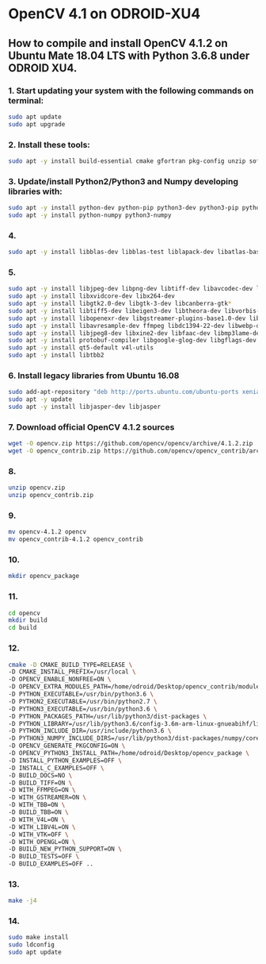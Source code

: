 # OpenCV 4.1 on ODROID-XU4
## How to compile and install OpenCV 4.1.2 on Ubuntu Mate 18.04 LTS with Python 3.6.8 under ODROID XU4.

### 1. Start updating your system with the following commands on terminal:

```bash
sudo apt update
sudo apt upgrade
```

### 2. Install these tools:

```bash
sudo apt -y install build-essential cmake gfortran pkg-config unzip software-properties-common doxygen
```

### 3. Update/install Python2/Python3 and Numpy developing libraries with:

```bash
sudo apt -y install python-dev python-pip python3-dev python3-pip python3-testresources
sudo apt -y install python-numpy python3-numpy
```
  
### 4. 

```bash
sudo apt -y install libblas-dev libblas-test liblapack-dev libatlas-base-dev libopenblas-base libopenblas-dev
```
  
### 5. 

```bash
sudo apt -y install libjpeg-dev libpng-dev libtiff-dev libavcodec-dev libavformat-dev libswscale-dev libv4l-dev
sudo apt -y install libxvidcore-dev libx264-dev
sudo apt -y install libgtk2.0-dev libgtk-3-dev libcanberra-gtk*
sudo apt -y install libtiff5-dev libeigen3-dev libtheora-dev libvorbis-dev sphinx-common libtbb-dev yasm libopencore-amrwb-dev
sudo apt -y install libopenexr-dev libgstreamer-plugins-base1.0-dev libgstreamer1.0-dev libavutil-dev libavfilter-dev
sudo apt -y install libavresample-dev ffmpeg libdc1394-22-dev libwebp-dev
sudo apt -y install libjpeg8-dev libxine2-dev libfaac-dev libmp3lame-dev libopencore-amrnb-dev libprotobuf-dev
sudo apt -y install protobuf-compiler libgoogle-glog-dev libgflags-dev libgphoto2-dev libhdf5-dev
sudo apt -y install qt5-default v4l-utils
sudo apt -y install libtbb2
```
  
### 6. Install legacy libraries from Ubuntu 16.08

```bash
sudo add-apt-repository "deb http://ports.ubuntu.com/ubuntu-ports xenial-security main"
sudo apt -y update
sudo apt -y install libjasper-dev libjasper
```

### 7. Download official OpenCV 4.1.2 sources

```bash
wget -O opencv.zip https://github.com/opencv/opencv/archive/4.1.2.zip
wget -O opencv_contrib.zip https://github.com/opencv/opencv_contrib/archive/4.1.2.zip
```

### 8. 
```bash
unzip opencv.zip
unzip opencv_contrib.zip
```

### 9. 
```bash
mv opencv-4.1.2 opencv
mv opencv_contrib-4.1.2 opencv_contrib
```

### 10.
```bash
mkdir opencv_package
```

### 11. 
```bash
cd opencv
mkdir build
cd build
```

### 12.
```bash
cmake -D CMAKE_BUILD_TYPE=RELEASE \
-D CMAKE_INSTALL_PREFIX=/usr/local \
-D OPENCV_ENABLE_NONFREE=ON \
-D OPENCV_EXTRA_MODULES_PATH=/home/odroid/Desktop/opencv_contrib/modules \
-D PYTHON_EXECUTABLE=/usr/bin/python3.6 \
-D PYTHON2_EXECUTABLE=/usr/bin/python2.7 \
-D PYTHON3_EXECUTABLE=/usr/bin/python3.6 \
-D PYTHON_PACKAGES_PATH=/usr/lib/python3/dist-packages \
-D PYTHON_LIBRARY=/usr/lib/python3.6/config-3.6m-arm-linux-gnueabihf/libpython3.6m.so \
-D PYTHON_INCLUDE_DIR=/usr/include/python3.6 \
-D PYTHON3_NUMPY_INCLUDE_DIRS=/usr/lib/python3/dist-packages/numpy/core/include \
-D OPENCV_GENERATE_PKGCONFIG=ON \
-D OPENCV_PYTHON3_INSTALL_PATH=/home/odroid/Desktop/opencv_package \
-D INSTALL_PYTHON_EXAMPLES=OFF \
-D INSTALL_C_EXAMPLES=OFF \
-D BUILD_DOCS=NO \
-D BUILD_TIFF=ON \
-D WITH_FFMPEG=ON \
-D WITH_GSTREAMER=ON \
-D WITH_TBB=ON \
-D BUILD_TBB=ON \
-D WITH_V4L=ON \
-D WITH_LIBV4L=ON \
-D WITH_VTK=OFF \
-D WITH_OPENGL=ON \
-D BUILD_NEW_PYTHON_SUPPORT=ON \
-D BUILD_TESTS=OFF \
-D BUILD_EXAMPLES=OFF ..
```

### 13.
```bash
make -j4
```

### 14.
```bash
sudo make install
sudo ldconfig
sudo apt update
```
